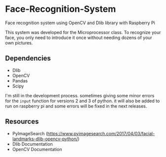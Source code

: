 # Face-Recognition-System
Face recognition system using OpenCV and Dlib library with Raspberry Pi

This system was developed for the Microprocessor class. To recognize your face, you only need to introduce it once without needing dozens of your own pictures.

## Dependencies
- Dlib
- OpenCV
- Pandas
- Scipy

I'm still in the development process. sometimes giving some minor errors for the `input` function for versions 2 and 3 of python. it will also be added to run on raspberry pi and some errors will be fixed in the next releases.

## Resources 
- PyImageSearch (https://www.pyimagesearch.com/2017/04/03/facial-landmarks-dlib-opencv-python/)
- Dlib Documentation
- OpenCV Documentation
